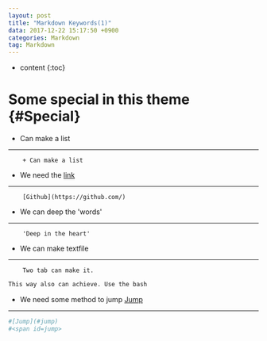 ```yaml
---
layout: post
title: "Markdown Keywords(1)"
data: 2017-12-22 15:17:50 +0900
categories: Markdown
tag: Markdown
---
```


* content
{:toc}


Some special in this theme      {#Special}
==========================================
+ Can make a list
------------------------------------------
		+ Can make a list

+ We need the [link](http://github.com/)
------------------------------------------
		[Github](https://github.com/)

+ We can deep the 'words'
------------------------------------------
		'Deep in the heart'

+ We can make textfile
------------------------------------------
		Two tab can make it.

```bash
This way also can achieve. Use the bash
```

+ We need some method to jump [Jump](#jump)
------------------------------------------
<span id=jump>


```bash		
#[Jump](#jump)
#<span id=jump>
```
